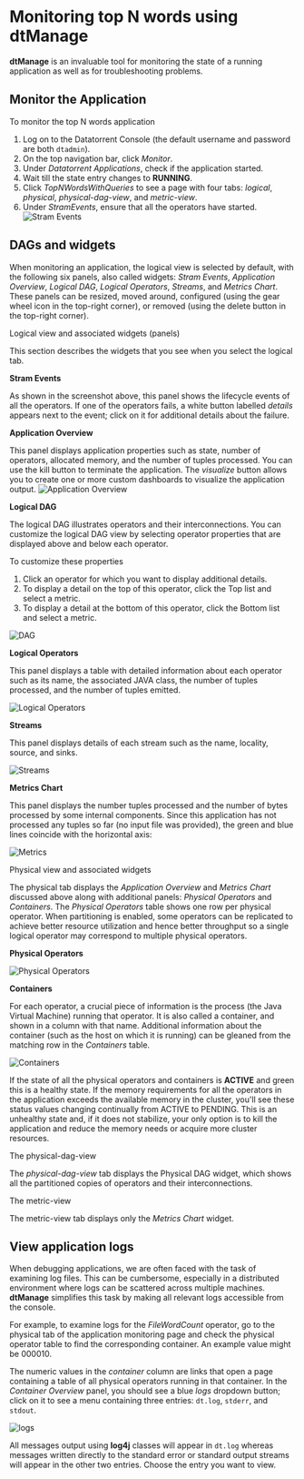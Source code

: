 Monitoring top N words using dtManage
===
**dtManage** is an invaluable tool for monitoring the state of a running
application as well as for troubleshooting problems.

Monitor the Application
---
To monitor the top N words application

1. Log on to the Datatorrent Console (the default username and password
   are both `dtadmin`).
2. On the top navigation bar, click _Monitor_.
3. Under _Datatorrent Applications_, check if the application started.
4. Wait till the state entry changes to **RUNNING**.
4. Click _TopNWordsWithQueries_ to see a page with four tabs: _logical_,
   _physical_, _physical-dag-view_, and _metric-view_.
5.  Under _StramEvents_, ensure that all the operators have started.
    ![Stram Events](images/image14.png "Stram Events")

DAGs and widgets
---
When monitoring an application, the logical view is selected by default, with
the following six panels, also called widgets: _Stram Events_, _Application
Overview_, _Logical DAG_, _Logical Operators_, _Streams_, and _Metrics Chart_.
These panels can be resized, moved around, configured (using the gear wheel
icon in the top-right corner), or removed (using the delete button in the
top-right corner).

Logical view and associated widgets (panels)

This section describes the widgets that you see when you select the logical
tab.

**Stram Events**

As shown in the screenshot above, this panel shows the lifecycle events of all
the operators. If one of the operators fails, a white button labelled _details_
appears next to the event; click on it for additional details about the
failure.

**Application Overview**

This panel displays application properties such as state, number of operators,
allocated memory, and the number of tuples processed. You can use the kill
button to terminate the application. The _visualize_ button allows you to
create one or more custom dashboards to visualize the application output.
![Application Overview](images/image24.png "Application Overview")

**Logical DAG**

The logical DAG illustrates operators and their interconnections. You can
customize the logical DAG view by selecting operator properties that are
displayed above and below each operator.

To customize these properties

1. Click an operator for which you want to display additional details.
2. To display a detail on the top of this operator, click the Top list and
   select a metric.
3. To display a detail at the bottom of this operator, click the Bottom list
   and select a metric.

![DAG](images/image47.png "DAG")

**Logical Operators**

This panel displays a table with detailed information about each operator such
as its name, the associated JAVA class, the number of tuples processed, and
the number of tuples emitted.

![Logical Operators](images/image48.png "Logical Operators")

**Streams**

This panel displays details of each stream such as the name, locality, source,
and sinks.

![Streams](images/image49.png "Streams")

**Metrics Chart**

This panel displays the number tuples processed and the number of bytes
processed by some internal components. Since this application has not processed
any tuples so far (no input file was provided), the green and blue lines
coincide with the horizontal axis:

![Metrics](images/image20.png "Metrics")

Physical view and associated widgets

The physical tab displays the _Application Overview_ and _Metrics Chart_
discussed above along with additional panels: _Physical Operators_ and
_Containers_. The _Physical Operators_ table shows one row per physical
operator. When partitioning is enabled, some operators can be replicated to
achieve better resource utilization and hence better throughput so a single
logical operator may correspond to multiple physical operators.

**Physical Operators**

![Physical Operators](images/image21.png "Physical Operators")

**Containers**

For each operator, a crucial piece of information is the process
(the Java Virtual Machine) running that operator. It is also called a
container, and shown in a column with that name. Additional information about
the container (such as the host on which it is running) can be gleaned from the
matching row in the _Containers_ table.

![Containers](images/image22.png "Containers")

If the state of all the physical operators and containers is **ACTIVE**
and green   this is a healthy state. If the memory requirements for all the
operators in the application exceeds the available memory in the cluster,
you'll see these status values changing continually from ACTIVE to PENDING.
This is an unhealthy state and, if it does not stabilize, your only option is
to kill the application and reduce the memory needs or acquire more cluster
resources.

The physical-dag-view

The _physical-dag-view_ tab displays the Physical DAG widget, which
shows all the partitioned copies of operators and their interconnections.

The metric-view

The metric-view tab displays only the _Metrics Chart_ widget.

View application logs
---
When debugging applications, we are often faced with the task of examining
log files. This can be cumbersome, especially in a distributed environment
where logs can be scattered across multiple machines. **dtManage** simplifies
this task by making all relevant logs accessible from the console.

For example, to examine logs for the _FileWordCount_ operator, go to the physical
tab of the application monitoring page and check the physical operator table to
find the corresponding container. An example value might be 000010.

The numeric values in the _container_ column are links that open a page
containing a table of all physical operators running in that container.
In the _Container Overview_ panel, you should see a blue _logs_ dropdown
button; click on it to see a menu containing three entries: `dt.log`, `stderr`,
and `stdout`.

![logs](images/image23.png "logs")

All messages output using **log4j** classes will appear in `dt.log`
whereas messages written directly to the standard error or standard
output streams will appear in the other two entries. Choose the entry
you want to view.
